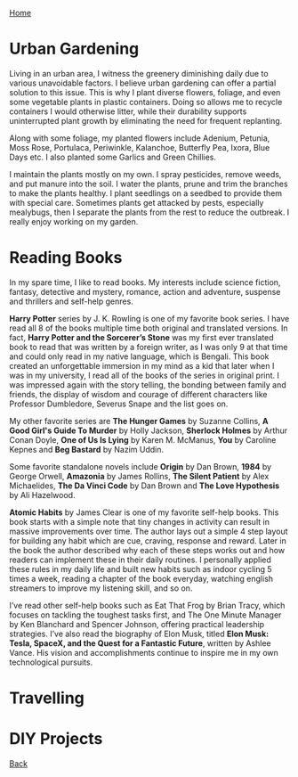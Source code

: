 [Home](https://mustahsinfarhan.github.io/)
# Urban Gardening
Living in an urban area, I witness the greenery diminishing daily due to various unavoidable factors. I believe urban gardening can offer a partial solution to this issue. This is why I plant diverse flowers, foliage, and even some vegetable plants in plastic containers. Doing so allows me to recycle containers I would otherwise litter, while their durability supports uninterrupted plant growth by eliminating the need for frequent replanting.

Along with some foliage, my planted flowers include Adenium, Petunia, Moss Rose, Portulaca, Periwinkle, Kalanchoe, Butterfly Pea, Ixora, Blue Days etc. I also planted some Garlics and Green Chillies.

I maintain the plants mostly on my own. I spray pesticides, remove weeds, and put manure into the soil. I water the plants, prune and trim the branches to make the plants healthy. I plant seedlings on a seedbed to provide them with special care. Sometimes plants get attacked by pests, especially mealybugs, then I separate the plants from the rest to reduce the outbreak. I really enjoy working on my garden.  

# Reading Books
In my spare time, I like to read books. My interests include science fiction, fantasy, detective and mystery, romance, action and adventure, suspense and thrillers and self-help genres. 

**Harry Potter** series by J. K. Rowling is one of my favorite book series. I have read all 8 of the books multiple time both original and translated versions. In fact, **Harry Potter and the Sorcerer’s Stone** was my first ever translated book to read that was written by a foreign writer, as I was only 9 at that time and could only read in my native language, which is Bengali. This book created an unforgettable immersion in my mind as a kid that later when I was in my university, I read all of the books of the series in original print. I was impressed again with the story telling, the bonding between family and friends, the display of wisdom and courage of different characters like Professor Dumbledore, Severus Snape and the list goes on.

My other favorite series are **The Hunger Games** by Suzanne Collins, **A Good Girl's Guide To Murder** by Holly Jackson, **Sherlock Holmes** by Arthur Conan Doyle, **One of Us Is Lying** by Karen M. McManus, **You** by Caroline Kepnes and **Beg Bastard** by Nazim Uddin.

Some favorite standalone novels include **Origin** by Dan Brown, **1984** by George Orwell, **Amazonia** by James Rollins, **The Silent Patient** by Alex Michaelides, **The Da Vinci Code** by Dan Brown and **The Love Hypothesis** by Ali Hazelwood.

**Atomic Habits** by James Clear is one of my favorite self-help books. This book starts with a simple note that tiny changes in activity can result in massive improvements over time. The author lays out a simple 4 step layout for building any habit which are cue, craving, response and reward. Later in the  book the author described why each of these steps works out and how readers can implement these in their daily routines. I personally applied these rules in my daily life and built new habits such as indoor cycling 5 times a week, reading a chapter of the book everyday, watching english streamers to improve my listening skill, and so on.

I’ve read other self-help books such as Eat That Frog by Brian Tracy, which focuses on tackling the toughest tasks first, and The One Minute Manager by Ken Blanchard and Spencer Johnson, offering practical leadership strategies. I’ve also read the biography of Elon Musk, titled **Elon Musk: Tesla, SpaceX, and the Quest for a Fantastic Future**, written by Ashlee Vance. His vision and accomplishments continue to inspire me in my own technological pursuits.

# Travelling


# DIY Projects


[Back](https://mustahsinfarhan.github.io/)
